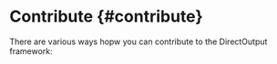 ﻿Contribute {#contribute}
==========

There are various ways hopw you can contribute to the DirectOutput framework:

